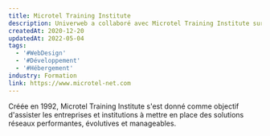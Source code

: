 ```yaml
---
title: Microtel Training Institute
description: Univerweb a collaboré avec Microtel Training Institute sur sa présence numérique. Nous avons créé le site web et nous assurons son hébergement.
createdAt: 2020-12-20
updatedAt: 2022-05-04
tags:
  - '#WebDesign'
  - '#Développement'
  - '#Hébergement'
industry: Formation
link: https://www.microtel-net.com
---
```


Créée en 1992, Microtel Training Institute s'est donné comme objectif d'assister les entreprises et institutions à mettre en place des solutions réseaux performantes, évolutives et manageables.

